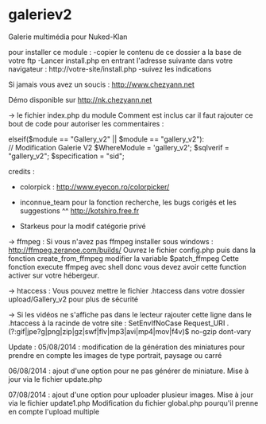 galeriev2
=========

Galerie multimédia pour Nuked-Klan

pour installer ce module :
-copier le contenu de ce dossier a la base de votre ftp
-Lancer install.php en entrant l'adresse suivante dans votre navigateur : http://votre-site/install.php
-suivez les indications

Si jamais vous avez un soucis : http://www.chezyann.net

Démo disponible sur http://nk.chezyann.net

-> le fichier index.php du module Comment est inclus car il faut rajouter ce bout de code pour autoriser les commentaires :
     
elseif($module == "Gallery_v2" || $module == "gallery_v2"):  
// Modification Galerie V2
$WhereModule = 'gallery_v2';
$sqlverif = "gallery_v2";
$specification = "sid";


credits :

* colorpick : http://www.eyecon.ro/colorpicker/

* inconnue_team pour la fonction recherche, les bugs corigés et les suggestions ^^
http://kotshiro.free.fr

* Starkeus pour la modif catégorie privé

-> ffmpeg :
Si vous n'avez pas ffmpeg installer sous windows : http://ffmpeg.zeranoe.com/builds/
Ouvrez le fichier config.php puis dans la fonction create_from_ffmpeg modifier la variable $patch_ffmpeg
Cette fonction execute ffmpeg avec shell donc vous devez avoir cette function activer sur votre hébergeur.

-> htaccess :
Vous pouvez mettre le fichier .htaccess dans votre dossier upload/Gallery_v2 pour plus de sécurité

-> Si les vidéos ne s'affiche pas dans le lecteur rajouter cette ligne dans le .htaccess à la racinde de votre site : 
SetEnvIfNoCase Request_URI \.(?:gif|jpe?g|png|zip|gz|swf|flv|mp3|avi|mp4|mov|f4v)$ no-gzip dont-vary

Update :
05/08/2014 : modification de la génération des miniatures pour prendre en compte les images de type portrait, paysage ou carré

06/08/2014 : ajout d'une option pour ne pas générer de miniature. 
Mise à jour via le fichier update.php

07/08/2014 : ajout d'une option pour uploader plusieur images. 
Mise à jour via le fichier update1.php
Modification du fichier global.php pourqu'il prenne en compte l'upload multiple
